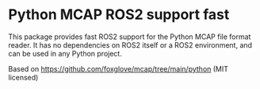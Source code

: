 # Python MCAP ROS2 support fast

This package provides fast ROS2 support for the Python MCAP file format reader.
It has no dependencies on ROS2 itself or a ROS2 environment, and can be used in any Python project.

Based on <https://github.com/foxglove/mcap/tree/main/python> (MIT licensed)
